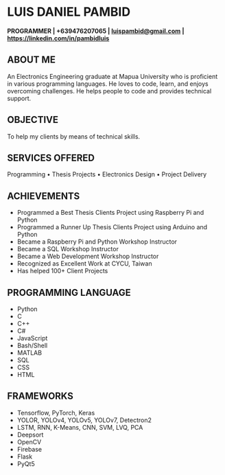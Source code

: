 # LUIS DANIEL PAMBID
**PROGRAMMER | +639476207065 | luispambid@gmail.com | https://linkedin.com/in/pambidluis**

## ABOUT ME
An Electronics Engineering graduate at Mapua University who is proficient in various programming languages. He loves to code, learn, and enjoys overcoming challenges. He helps people to code and provides technical support.

## OBJECTIVE
To help my clients by means of technical skills.

## SERVICES OFFERED
Programming • Thesis Projects • Electronics Design • Project Delivery

## ACHIEVEMENTS
- Programmed a Best Thesis Clients Project using Raspberry Pi and Python
- Programmed a Runner Up Thesis Clients Project using Arduino and Python
- Became a Raspberry Pi and Python Workshop Instructor
- Became a SQL Workshop Instructor
- Became a Web Development Workshop Instructor
- Recognized as Excellent Work at CYCU, Taiwan
- Has helped 100+ Client Projects

## PROGRAMMING LANGUAGE
- Python
- C
- C++
- C#
- JavaScript
- Bash/Shell
- MATLAB
- SQL
- CSS
- HTML

## FRAMEWORKS
- Tensorflow, PyTorch, Keras
- YOLOR, YOLOv4, YOLOv5, YOLOv7, Detectron2
- LSTM, RNN, K-Means, CNN, SVM, LVQ, PCA
- Deepsort
- OpenCV
- Firebase
- Flask
- PyQt5

<!--
**frosteen/frosteen** is a ✨ _special_ ✨ repository because its `README.md` (this file) appears on your GitHub profile.

Here are some ideas to get you started:

- 🔭 I’m currently working on ...
- 🌱 I’m currently learning ...
- 👯 I’m looking to collaborate on ...
- 🤔 I’m looking for help with ...
- 💬 Ask me about ...
- 📫 How to reach me: ...
- 😄 Pronouns: ...
- ⚡ Fun fact: ...
-->
